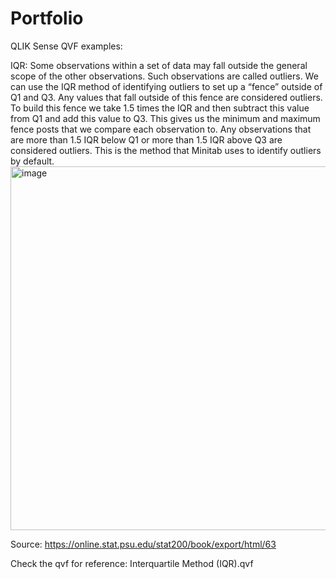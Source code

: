 # Portfolio
QLIK Sense QVF examples: 

IQR:
Some observations within a set of data may fall outside the general scope of the other observations. Such observations are called outliers.
We can use the IQR method of identifying outliers to set up a “fence” outside of Q1 and Q3. Any values that fall outside of this fence are considered outliers. To build this fence we take 1.5 times the IQR and then subtract this value from Q1 and add this value to Q3. This gives us the minimum and maximum fence posts that we compare each observation to. Any observations that are more than 1.5 IQR below Q1 or more than 1.5 IQR above Q3 are considered outliers. This is the method that Minitab uses to identify outliers by default. 
<img width="582" alt="image" src="https://github.com/BISquad2022/Portfolio/assets/115148983/eaf0997e-656d-40da-b69a-80796fbd399f">

Source: https://online.stat.psu.edu/stat200/book/export/html/63

Check the qvf for reference: Interquartile Method (IQR).qvf
 
